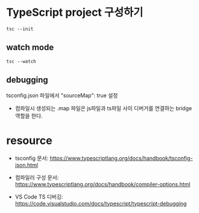 # TypeScript project 구성하기

```
tsc --init
```

## watch mode

```
tsc --watch
```

## debugging

tsconfig.json 파일에서 "sourceMap": true 설정

-   컴파일시 생성되는 .map 파일은 js파일과 ts파일 사이 디버거를 연결하는 bridge 역할을 한다.

# resource

-   tsconfig 문서: https://www.typescriptlang.org/docs/handbook/tsconfig-json.html

-   컴파일러 구성 문서: https://www.typescriptlang.org/docs/handbook/compiler-options.html

-   VS Code TS 디버깅: https://code.visualstudio.com/docs/typescript/typescript-debugging
